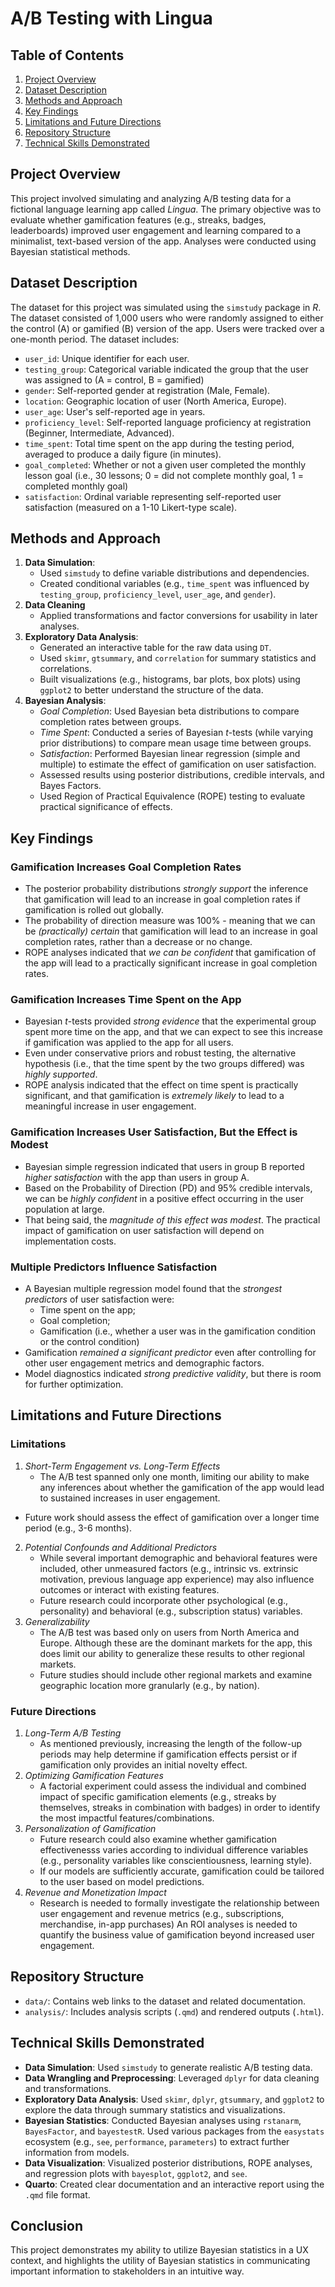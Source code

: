 # A/B Testing with Lingua

## Table of Contents
1. [Project Overview](#project-overview)
2. [Dataset Description](#dataset-description)
3. [Methods and Approach](#methods-and-approach)
4. [Key Findings](#key-findings)
5. [Limitations and Future Directions](#limitations-and-future-directions)
6. [Repository Structure](#repository-structure)
7. [Technical Skills Demonstrated](#technical-skills-demonstrated)

## Project Overview

This project involved simulating and analyzing A/B testing data for a fictional language learning app called *Lingua*. The primary objective was to evaluate whether gamification features (e.g., streaks, badges, leaderboards) improved user engagement and learning compared to a minimalist, text-based version of the app. Analyses were conducted using Bayesian statistical methods.

## Dataset Description

The dataset for this project was simulated using the `simstudy` package in *R*. The dataset consisted of 1,000 users who were randomly assigned to either the control (A) or gamified (B) version of the app. Users were tracked over a one-month period. The dataset includes:

- `user_id`: Unique identifier for each user.
- `testing_group`: Categorical variable indicated the group that the user was assigned to (A = control, B = gamified)
- `gender`: Self-reported gender at registration (Male, Female).
- `location`: Geographic location of user (North America, Europe).
- `user_age`: User's self-reported age in years.
- `proficiency_level`: Self-reported language proficiency at registration (Beginner, Intermediate, Advanced).
- `time_spent`: Total time spent on the app during the testing period, averaged to produce a daily figure (in minutes).
- `goal_completed`: Whether or not a given user completed the monthly lesson goal (i.e., 30 lessons; 0 = did not complete monthly goal, 1 = completed monthly goal)
- `satisfaction`: Ordinal variable representing self-reported user satisfaction (measured on a 1-10 Likert-type scale). 

## Methods and Approach

1. **Data Simulation**:
   - Used `simstudy` to define variable distributions and dependencies.
   - Created conditional variables (e.g., `time_spent` was influenced by `testing_group`, `proficiency_level`, `user_age`, and `gender`).
2. **Data Cleaning**
    - Applied transformations and factor conversions for usability in later analyses.
3. **Exploratory Data Analysis**:
   - Generated an interactive table for the raw data using `DT`.
   - Used `skimr`, `gtsummary`, and `correlation` for summary statistics and correlations.
   - Built visualizations (e.g., histograms, bar plots, box plots) using `ggplot2` to better understand the structure of the data.
3. **Bayesian Analysis**:
   - *Goal Completion*: Used Bayesian beta distributions to compare completion rates between groups.
   - *Time Spent*: Conducted a series of Bayesian *t*-tests (while varying prior distributions) to compare mean usage time between groups.
   - *Satisfaction*: Performed Bayesian linear regression (simple and multiple) to estimate the effect of gamification on user satisfaction.
   - Assessed results using posterior distributions, credible intervals, and Bayes Factors.
   - Used Region of Practical Equivalence (ROPE) testing to evaluate practical significance of effects.

## Key Findings

### Gamification Increases Goal Completion Rates

- The posterior probability distributions *strongly support* the inference that gamification will lead to an increase in goal completion rates if gamification is rolled out globally.
- The probability of direction measure was 100% - meaning that we can be *(practically) certain* that gamification will lead to an increase in goal completion rates, rather than a decrease or no change.
- ROPE analyses indicated that *we can be confident* that gamification of the app will lead to a practically significant increase in goal completion rates.

### Gamification Increases Time Spent on the App

- Bayesian *t*-tests provided *strong evidence* that the experimental group spent more time on the app, and that we can expect to see this increase if gamification was applied to the app for all users.
- Even under conservative priors and robust testing, the alternative hypothesis (i.e., that the time spent by the two groups differed) was *highly supported*.
- ROPE analysis indicated that the effect on time spent is practically significant, and that gamification is *extremely likely* to lead to a meaningful increase in user engagement.

### Gamification Increases User Satisfaction, But the Effect is Modest

- Bayesian simple regression indicated that users in group B reported *higher satisfaction* with the app than users in group A.
- Based on the Probability of Direction (PD) and 95% credible intervals, we can  be *highly confident* in a positive effect occurring in the user population at large.
- That being said, the *magnitude of this effect was modest*. The practical impact of gamification on user satisfaction will depend on implementation costs. 

### Multiple Predictors Influence Satisfaction

- A Bayesian multiple regression model found that the *strongest predictors* of user satisfaction were:
  - Time spent on the app;
  - Goal completion;
  - Gamification (i.e., whether a user was in the gamification condition or the control condition)
- Gamification *remained a significant predictor* even after controlling for other user engagement metrics and demographic factors.
- Model diagnostics indicated *strong predictive validity*, but there is room for further optimization. 

## Limitations and Future Directions

### Limitations

1. *Short-Term Engagement vs. Long-Term Effects*
    - The A/B test spanned only one month, limiting our ability to make any inferences about whether the gamification of the app would lead to sustained increases in user engagement.
  - Future work should assess the effect of gamification over a longer time period (e.g., 3-6 months).
2. *Potential Confounds and Additional Predictors*
    - While several important demographic and behavioral features were included, other unmeasured factors (e.g., intrinsic vs. extrinsic motivation, previous language app experience) may also influence outcomes or interact with existing features.
    - Future research could incorporate other psychological (e.g., personality) and behavioral (e.g., subscription status) variables.
3. *Generalizability*
    - The A/B test was based only on users from North America and Europe. Although these are the dominant markets for the app, this does limit our ability to generalize these results to other regional markets.
    - Future studies should include other regional markets and examine geographic location more granularly (e.g., by nation).

### Future Directions  

1. *Long-Term A/B Testing*
    - As mentioned previously, increasing the length of the follow-up periods may help determine if gamification effects persist or if gamification only provides an initial novelty effect.
2. *Optimizing Gamification Features*
    - A factorial experiment could assess the individual and combined impact of specific gamification elements (e.g., streaks by themselves, streaks in combination with badges) in order to identify the most impactful features/combinations.
3. *Personalization of Gamification*
    - Future research could also examine whether gamification effectivenesss varies according to individual difference variables (e.g., personality variables like conscientiousness, learning style).
    - If our models are sufficiently accurate, gamification could be tailored to the user based on model predictions. 
4. *Revenue and Monetization Impact*
    - Research is needed to formally investigate the relationship between user engagement and revenue metrics (e.g., subscriptions, merchandise, in-app purchases) An ROI analyses is needed to quantify the business value of gamification beyond increased user engagement.

## Repository Structure

- `data/`: Contains web links to the dataset and related documentation.
- `analysis/`: Includes analysis scripts (`.qmd`) and rendered outputs (`.html`).

## Technical Skills Demonstrated

- **Data Simulation**: Used `simstudy` to generate realistic A/B testing data.
- **Data Wrangling and Preprocessing**: Leveraged `dplyr` for data cleaning and transformations.
- **Exploratory Data Analysis**: Used `skimr`, `dplyr`, `gtsummary`, and `ggplot2` to explore the data through summary statistics and visualizations.
- **Bayesian Statistics**: Conducted Bayesian analyses using `rstanarm`, `BayesFactor`, and `bayestestR`. Used various packages from the `easystats` ecosystem (e.g., `see`, `performance`, `parameters`) to extract further information from models.
- **Data Visualization**: Visualized posterior distributions, ROPE analyses, and regression plots with `bayesplot`, `ggplot2`, and `see`.
- **Quarto**: Created clear documentation and an interactive report using the `.qmd` file format.

## Conclusion

This project demonstrates my ability to utilize Bayesian statistics in a UX context, and highlights the utility of Bayesian statistics in communicating important information to stakeholders in an intuitive way.
